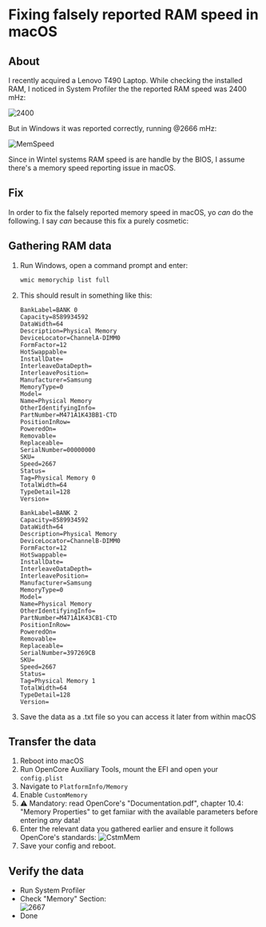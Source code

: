 # Fixing falsely reported RAM speed in macOS

## About
I recently acquired a Lenovo T490 Laptop. While checking the installed RAM, I noticed in System Profiler the the reported RAM speed was 2400 mHz:

![2400](https://github.com/5T33Z0/OC-Little-Translated/assets/76865553/e068bb0e-d9e7-4e0f-a591-50a6ba992ac4)

But in Windows it was reported correctly, running @2666 mHz:

![MemSpeed](https://github.com/5T33Z0/OC-Little-Translated/assets/76865553/41e21b50-d19c-4ac8-9c2e-5fbd615cfe01)

Since in Wintel systems RAM speed is are handle by the BIOS, I assume there's a memory speed reporting issue in macOS.

## Fix
In order to fix the falsely reported memory speed in macOS, yo *can* do the following. I say *can* because this fix a purely cosmetic:

## Gathering RAM data

1. Run Windows, open a command prompt and enter:
	
	```bash
	wmic memorychip list full
	```
2. This should result in something like this:

	```
	BankLabel=BANK 0
	Capacity=8589934592
	DataWidth=64
	Description=Physical Memory
	DeviceLocator=ChannelA-DIMM0
	FormFactor=12
	HotSwappable=
	InstallDate=
	InterleaveDataDepth=
	InterleavePosition=
	Manufacturer=Samsung
	MemoryType=0
	Model=
	Name=Physical Memory
	OtherIdentifyingInfo=
	PartNumber=M471A1K43BB1-CTD
	PositionInRow=
	PoweredOn=
	Removable=
	Replaceable=
	SerialNumber=00000000
	SKU=
	Speed=2667
	Status=
	Tag=Physical Memory 0
	TotalWidth=64
	TypeDetail=128
	Version=

	BankLabel=BANK 2
	Capacity=8589934592
	DataWidth=64
	Description=Physical Memory
	DeviceLocator=ChannelB-DIMM0
	FormFactor=12
	HotSwappable=
	InstallDate=
	InterleaveDataDepth=
	InterleavePosition=
	Manufacturer=Samsung
	MemoryType=0
	Model=
	Name=Physical Memory
	OtherIdentifyingInfo=
	PartNumber=M471A1K43CB1-CTD
	PositionInRow=
	PoweredOn=
	Removable=
	Replaceable=
	SerialNumber=397269CB
	SKU=
	Speed=2667
	Status=
	Tag=Physical Memory 1
	TotalWidth=64
	TypeDetail=128
	Version=
	```
3. Save the data as a .txt file so you can access it later from within macOS

## Transfer the data 

1. Reboot into macOS
2. Run OpenCore Auxiliary Tools, mount the EFI and open your `config.plist`
3. Navigate to `PlatformInfo/Memory`
4. Enable `CustomMemory`
5. :warning: Mandatory: read OpenCore's "Documentation.pdf", chapter 10.4: "Memory Properties" to get famiiar with the available parameters before entering _any_ data!
7. Enter the relevant data you gathered earlier and ensure it follows OpenCore's standards: ![CstmMem](https://github.com/5T33Z0/OC-Little-Translated/assets/76865553/b40dd4e2-aca6-454f-86bd-75ab8faf78c6)
8. Save your config and reboot.

## Verify the data
- Run System Profiler
- Check "Memory" Section: <br>![2667](https://github.com/5T33Z0/OC-Little-Translated/assets/76865553/338f44f4-f7db-4bbf-91ca-53ec9afbf187)
- Done
